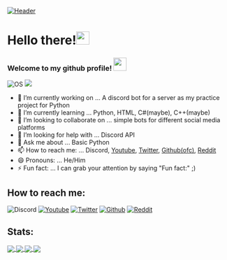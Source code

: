 [![Header](https://raw.githubusercontent.com/sametaor/sametaor/main/Forzagithubbanner.png "sametaor")](https://github.com/sametaor)
# Hello there!<img src="https://raw.githubusercontent.com/sametaor/sametaor/main/Hellothere.gif" width="30px"> 
### Welcome to my github profile! <img src="https://raw.githubusercontent.com/sametaor/sametaor/main/Octocat.png" width="30px">
![OS](https://img.shields.io/badge/OS-Windows⠀10-informational?style=for-the-badge&logo=Windows&logoColor=blue&color=2997cc)
![](https://img.shields.io/badge/IDE-Visual⠀Studio⠀Code-informational?style=for-the-badge&logo=VisualStudioCode&logoColor=blue&color=40ec18)

- 🔭 I’m currently working on ... A discord bot for a server as my practice project for Python
- 🌱 I’m currently learning ... Python, HTML, C#(maybe), C++(maybe)
- 👯 I’m looking to collaborate on ... simple bots for different social media platforms
- 🤔 I’m looking for help with ... Discord API
- 💬 Ask me about ... Basic Python
- 📫 How to reach me: ... Discord, [Youtube](https://www.youtube.com/channel/UCHJwofe1t7W-Xf5p2hRyKfw), [Twitter](https://twitter.com/sametaor), [Github(ofc)](https://github.com/sametaor), [Reddit](https://www.reddit.com/user/sametaor)
- 😄 Pronouns: ... He/Him
- ⚡ Fun fact: ... I can grab your attention by saying "Fun fact:" ;)
## How to reach me:
![Discord][1.2] [![Youtube][2.2]][2] [![Twitter][3.2]][3] [![Github][4.2]][4] [![Reddit][5.2]][5]

<!-- Icons -->
[1.2]: https://i.imgur.com/skd0RY0.png
[2.2]: https://i.imgur.com/m1O95cc.png
[3.2]: https://i.imgur.com/Gmz6w3a.png
[4.2]: https://i.imgur.com/SZ2823u.png
[5.2]: https://i.imgur.com/0lxyBXY.png

<!-- socials -->
[2]: https://www.youtube.com/channel/UCHJwofe1t7W-Xf5p2hRyKfw
[3]: https://twitter.com/sametaor
[4]: https://github.com/sametaor
[5]: https://www.reddit.com/user/sametaor

<!-- github cards -->
## Stats:
<a href="https://github.com/sametaor">
  <img align="center" src="https://github-readme-stats.vercel.app/api?username=sametaor&show_icons=true&theme=vision-friendly-dark&border_color=feaf00" />
</a>
<a href="https://github.com/sametaor">
  <img align="center" src="https://github-readme-stats.vercel.app/api/top-langs/?username=sametaor&layout=compact&show_icons=true&theme=vision-friendly-dark&border_color=feaf00" />
</a>  
<a href="https://github.com/sametaor/Test-bot-for-Discord">
  <img align="center" src="https://github-readme-stats.vercel.app/api/pin/?username=sametaor&repo=Test-bot-for-Discord&show_icons=true&theme=vision-friendly-dark&border_color=feaf00" />
</a>
<a href="https://github.com/sametaor/sametaor">
  <img align="center" src="https://github-readme-stats.vercel.app/api/pin/?username=sametaor&repo=sametaor&show_icons=true&theme=vision-friendly-dark&border_color=feaf00" />
</a>
